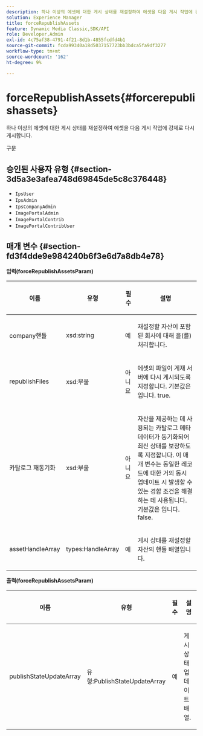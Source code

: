 ```yaml
---
description: 하나 이상의 에셋에 대한 게시 상태를 재설정하여 에셋을 다음 게시 작업에 강제로 다시 게시합니다.
solution: Experience Manager
title: forceRepublishAssets
feature: Dynamic Media Classic,SDK/API
role: Developer,Admin
exl-id: 4c75af38-4791-4f21-8d1b-4855fcdfd4b1
source-git-commit: fcda99340a18d5037157723bb3bdca5fa9df3277
workflow-type: tm+mt
source-wordcount: '162'
ht-degree: 9%

---
```


# forceRepublishAssets{#forcerepublishassets}

하나 이상의 에셋에 대한 게시 상태를 재설정하여 에셋을 다음 게시 작업에 강제로 다시 게시합니다.

구문

## 승인된 사용자 유형 {#section-3d5a3e3afea748d69845de5c8c376448}

* `IpsUser`
* `IpsAdmin`
* `IpsCompanyAdmin`
* `ImagePortalAdmin`
* `ImagePortalContrib`
* `ImagePortalContribUser`

## 매개 변수 {#section-fd3f4dde9e984240b6f3e6d7a8db4e78}

**입력(forceRepublishAssetsParam)**

<table id="table_742D67AD77554904976EC4A07A0CBC64"> 
 <thead> 
  <tr> 
   <th colname="col1" class="entry"> <p>이름 </p> </th> 
   <th colname="col2" class="entry"> <p>유형 </p> </th> 
   <th colname="col3" class="entry"> <p>필수 </p> </th> 
   <th colname="col4" class="entry"> <p>설명 </p> </th> 
  </tr> 
 </thead>
 <tbody> 
  <tr> 
   <td colname="col1"> <span class="codeph"> <span class="varname"> company핸들</span> </span> </td> 
   <td colname="col2"> <span class="codeph"> xsd:string</span> </td> 
   <td colname="col3"> <p>예 </p> </td> 
   <td colname="col4"> <p>재설정할 자산이 포함된 회사에 대해 을(를) 처리합니다. </p> </td> 
  </tr> 
  <tr> 
   <td colname="col1"><span class="codeph"> <span class="varname"> republishFiles</span> </span> </td> 
   <td colname="col2"><span class="codeph"> xsd:부울</span> </td> 
   <td colname="col3"> <p>아니요 </p> </td> 
   <td colname="col4"> <p>에셋의 파일이 게재 서버에 다시 게시되도록 지정합니다. 기본값은 입니다. <span class="codeph"> true</span>. </p> </td> 
  </tr> 
  <tr> 
   <td colname="col1"><span class="codeph"> <span class="varname"> 카탈로그 재동기화</span> </span> </td> 
   <td colname="col2"><span class="codeph"> xsd:부울</span> </td> 
   <td colname="col3"> <p>아니요 </p> </td> 
   <td colname="col4"> <p>자산을 제공하는 데 사용되는 카탈로그 메타데이터가 동기화되어 최신 상태를 보장하도록 지정합니다. 이 매개 변수는 동일한 레코드에 대한 거의 동시 업데이트 시 발생할 수 있는 경합 조건을 해결하는 데 사용됩니다. 기본값은 입니다. <span class="codeph"> false</span>. </p> </td> 
  </tr> 
  <tr> 
   <td colname="col1"> <span class="codeph"> <span class="varname"> assetHandleArray</span> </span> </td> 
   <td colname="col2"> <span class="codeph"> types:HandleArray</span> </td> 
   <td colname="col3"> <p>예 </p> </td> 
   <td colname="col4"> <p>게시 상태를 재설정할 자산의 핸들 배열입니다. </p> </td> 
  </tr> 
 </tbody> 
</table>

**출력(forceRepublishAssetsParam)**

<table id="table_78E74186669F477E9E2D837D58A789DC"> 
 <thead> 
  <tr> 
   <th colname="col1" class="entry"> <p>이름 </p> </th> 
   <th colname="col2" class="entry"> <p>유형 </p> </th> 
   <th colname="col3" class="entry"> <p>필수 </p> </th> 
   <th colname="col4" class="entry"> <p>설명 </p> </th> 
  </tr> 
 </thead>
 <tbody> 
  <tr> 
   <td colname="col1"> <span class="codeph"> <span class="varname"> publishStateUpdateArray</span> </span> </td> 
   <td colname="col2"> <span class="codeph"> 유형:PublishStateUpdateArray</span> </td> 
   <td colname="col3"> <p>예 </p> </td> 
   <td colname="col4"> <p>게시 상태 업데이트 배열. </p> </td> 
  </tr> 
 </tbody> 
</table>
